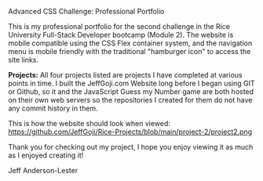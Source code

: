 Advanced CSS Challenge: Professional Portfolio

This is my professional portfolio for the second challenge in the Rice University Full-Stack Developer bootcamp (Module 2).
The website is mobile compatible using the CSS Flex container system, and the navigation menu is mobile friendly with the traditional "hamburger icon" to access the site links.

**Projects:**
All four projects listed are projects I have completed at various points in time.
I built the JeffGoji.com Website long before I began using GIT or Github, so it and the JavaScript Guess my Number game are both hosted on their own web servers so the repositories I created for them do not have any commit history in them.

This is how the website should look when viewed:
<img>https://github.com/JeffGoji/Rice-Projects/blob/main/project-2/project2.png</img>

Thank you for checking out my project, I hope you enjoy viewing it as much as I enjoyed creating it!

Jeff Anderson-Lester
